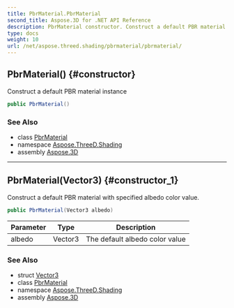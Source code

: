 ```yaml
---
title: PbrMaterial.PbrMaterial
second_title: Aspose.3D for .NET API Reference
description: PbrMaterial constructor. Construct a default PBR material instance
type: docs
weight: 10
url: /net/aspose.threed.shading/pbrmaterial/pbrmaterial/
---
```

## PbrMaterial() {#constructor}

Construct a default PBR material instance

```csharp
public PbrMaterial()
```

### See Also

* class [PbrMaterial](../)
* namespace [Aspose.ThreeD.Shading](../../pbrmaterial/)
* assembly [Aspose.3D](../../../)

---

## PbrMaterial(Vector3) {#constructor_1}

Construct a default PBR material with specified albedo color value.

```csharp
public PbrMaterial(Vector3 albedo)
```

| Parameter | Type | Description |
| --- | --- | --- |
| albedo | Vector3 | The default albedo color value |

### See Also

* struct [Vector3](../../../aspose.threed.utilities/vector3/)
* class [PbrMaterial](../)
* namespace [Aspose.ThreeD.Shading](../../pbrmaterial/)
* assembly [Aspose.3D](../../../)


